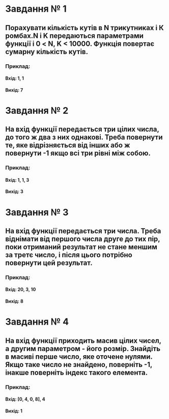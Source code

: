# Завдання № 1
## Порахувати кількість кутів в N трикутниках і К ромбах.N і K передаються параметрами функції і 0 < N, K < 10000. Функція повертає сумарну кількість кутів.

### Приклад:
#### Вхід: 1, 1
#### Вихід: 7


# Завдання № 2
## На вхід функції передається три цілих числа, до того ж два з них однакові. Треба повернути те, яке відрізняється від інших або ж повернути -1 якщо всі три рівні між собою.

### Приклад:
#### Вхід: 1, 1, 3
#### Вихід: 3


# Завдання № 3 
## На вхід функції передається три числа. Треба віднімати від першого числа друге до тих пір, поки отриманий результат не стане меншим за третє число, і після цього потрібно повернути цей результат.
### Приклад:
#### Вхід: 20, 3, 10
#### Вихід: 8

# Завдання № 4 
## На вхід функції приходить масив цілих чисел, а другим параметром - його розмір. Знайдіть в масиві перше число, яке оточене нулями. Якщо таке число не знайдено, поверніть -1, інакше поверніть індекс такого елемента.
### Приклад:
#### Вхід: [0, 4, 0, 8], 4
#### Вихід: 1